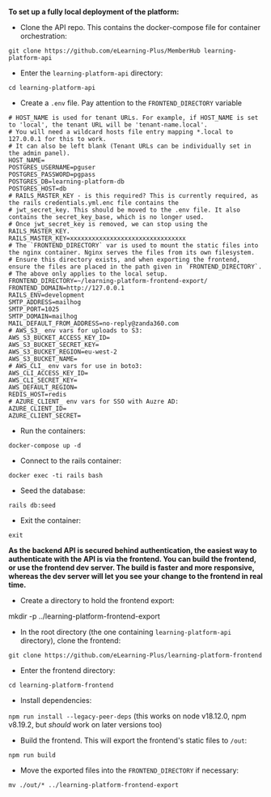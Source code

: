 **To set up a fully local deployment of the platform:**

- Clone the API repo. This contains the docker-compose file for container orchestration:

`git clone https://github.com/eLearning-Plus/MemberHub learning-platform-api`

- Enter the `learning-platform-api` directory:

`cd learning-platform-api`

- Create a `.env` file. Pay attention to the `FRONTEND_DIRECTORY` variable

```
# HOST_NAME is used for tenant URLs. For example, if HOST_NAME is set to 'local', the tenant URL will be 'tenant-name.local'.
# You will need a wildcard hosts file entry mapping *.local to 127.0.0.1 for this to work.
# It can also be left blank (Tenant URLs can be individually set in the admin panel).
HOST_NAME=
POSTGRES_USERNAME=pguser
POSTGRES_PASSWORD=pgpass
POSTGRES_DB=learning-platform-db
POSTGRES_HOST=db
# RAILS_MASTER_KEY - is this required? This is currently required, as the rails credentials.yml.enc file contains the 
# jwt_secret_key. This should be moved to the .env file. It also contains the secret_key_base, which is no longer used.
# Once jwt_secret_key is removed, we can stop using the RAILS_MASTER_KEY.
RAILS_MASTER_KEY=xxxxxxxxxxxxxxxxxxxxxxxxxxxxxxxx
# The `FRONTEND_DIRECTORY` var is used to mount the static files into the nginx container. Nginx serves the files from its own filesystem.
# Ensure this directory exists, and when exporting the frontend, ensure the files are placed in the path given in `FRONTEND_DIRECTORY`.
# The above only applies to the local setup.
FRONTEND_DIRECTORY=~/learning-platform-frontend-export/
FRONTEND_DOMAIN=http://127.0.0.1
RAILS_ENV=development
SMTP_ADDRESS=mailhog
SMTP_PORT=1025
SMTP_DOMAIN=mailhog
MAIL_DEFAULT_FROM_ADDRESS=no-reply@zanda360.com
# AWS_S3_ env vars for uploads to S3:
AWS_S3_BUCKET_ACCESS_KEY_ID=
AWS_S3_BUCKET_SECRET_KEY=
AWS_S3_BUCKET_REGION=eu-west-2
AWS_S3_BUCKET_NAME=
# AWS_CLI_ env vars for use in boto3:
AWS_CLI_ACCESS_KEY_ID=
AWS_CLI_SECRET_KEY=
AWS_DEFAULT_REGION=
REDIS_HOST=redis
# AZURE_CLIENT_ env vars for SSO with Auzre AD:
AZURE_CLIENT_ID=
AZURE_CLIENT_SECRET=
```

- Run the containers:

`docker-compose up -d`

- Connect to the rails container:

`docker exec -ti rails bash`

- Seed the database:

`rails db:seed`

- Exit the container:

`exit`

**As the backend API is secured behind authentication, the easiest way to authenticate with the API is via the frontend. You can build the frontend, or use the frontend dev server. The build is faster and more responsive, whereas the dev server will let you see your change to the frontend in real time.**

- Create a directory to hold the frontend export:

mkdir -p ../learning-platform-frontend-export

- In the root directory (the one containing `learning-platform-api` directory), clone the frontend:

`git clone https://github.com/eLearning-Plus/learning-platform-frontend`

- Enter the frontend directory:

`cd learning-platform-frontend`

- Install dependencies:

`npm run install --legacy-peer-deps`
(this works on node v18.12.0, npm v8.19.2, but *should* work on later versions too)

- Build the frontend. This will export the frontend's static files to `/out`:

`npm run build`

- Move the exported files into the `FRONTEND_DIRECTORY` if necessary:

`mv ./out/* ../learning-platform-frontend-export`

